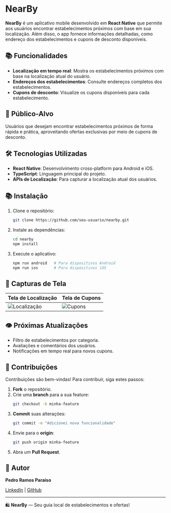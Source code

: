# NearBy

**NearBy** é um aplicativo mobile desenvolvido em **React Native** que permite aos usuários encontrar estabelecimentos próximos com base em sua localização. Além disso, o app fornece informações detalhadas, como endereço dos estabelecimentos e cupons de desconto disponíveis.

## 📚 **Funcionalidades**

- **Localização em tempo real**: Mostra os estabelecimentos próximos com base na localização atual do usuário.
- **Endereços dos estabelecimentos**: Consulte endereços completos dos estabelecimentos.
- **Cupons de desconto**: Visualize os cupons disponíveis para cada estabelecimento.

## 👥 **Público-Alvo**

Usuários que desejam encontrar estabelecimentos próximos de forma rápida e prática, aproveitando ofertas exclusivas por meio de cupons de desconto.

## 🛠️ **Tecnologias Utilizadas**

- **React Native**: Desenvolvimento cross-platform para Android e iOS.
- **TypeScript**: Linguagem principal do projeto.
- **APIs de Localização**: Para capturar a localização atual dos usuários.

## 📚 **Instalação**

1. Clone o repositório:
   ```bash
   git clone https://github.com/seu-usuario/nearby.git
   ```

2. Instale as dependências:
   ```bash
   cd nearby
   npm install
   ```

3. Execute o aplicativo:
   ```bash
   npm run android   # Para dispositivos Android
   npm run ios       # Para dispositivos iOS
   ```

## 🎥 **Capturas de Tela**

| Tela de Localização | Tela de Cupons |
|-------------------|----------------|
| ![Localização](link-da-imagem) | ![Cupons](link-da-imagem) |

## 👁️ **Próximas Atualizações**

- Filtro de estabelecimentos por categoria.
- Avaliações e comentários dos usuários.
- Notificações em tempo real para novos cupons.

## 👥 **Contribuições**

Contribuições são bem-vindas! Para contribuir, siga estes passos:

1. **Fork** o repositório.
2. Crie uma **branch** para a sua feature:
   ```bash
   git checkout -b minha-feature
   ```
3. **Commit** suas alterações:
   ```bash
   git commit -m "Adicionei nova funcionalidade"
   ```
4. Envie para o **origin**:
   ```bash
   git push origin minha-feature
   ```
5. Abra um **Pull Request**.

## 👥 **Autor**

**Pedro Ramos Paraiso**

[LinkedIn](https://www.linkedin.com/in/pedro-ramos-paraiso) | [GitHub](https://github.com/seu-usuario)

---

🛍️ **NearBy** — Seu guia local de estabelecimentos e ofertas!
